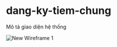 # dang-ky-tiem-chung

Mô tả giao diện hệ thống

![New Wireframe 1](https://user-images.githubusercontent.com/49011740/147520008-6100930b-da43-48e5-8cc5-f87220cb344e.png)
